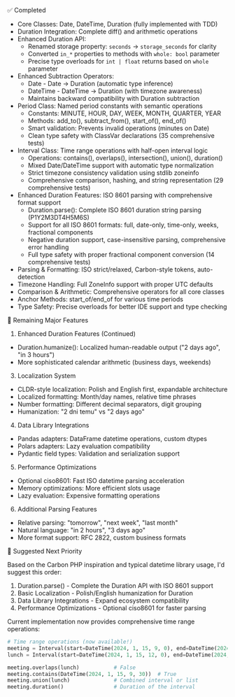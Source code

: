 ✅ Completed

  - Core Classes: Date, DateTime, Duration (fully implemented with TDD)
  - Duration Integration: Complete diff() and arithmetic operations
  - Enhanced Duration API:
    - Renamed storage property: `seconds` → `storage_seconds` for clarity
    - Converted `in_*` properties to methods with `whole: bool` parameter
    - Precise type overloads for `int | float` returns based on `whole` parameter
  - Enhanced Subtraction Operators:
    - Date - Date → Duration (automatic type inference)
    - DateTime - DateTime → Duration (with timezone awareness)
    - Maintains backward compatibility with Duration subtraction
  - Period Class: Named period constants with semantic operations
    - Constants: MINUTE, HOUR, DAY, WEEK, MONTH, QUARTER, YEAR
    - Methods: add_to(), subtract_from(), start_of(), end_of()
    - Smart validation: Prevents invalid operations (minutes on Date)
    - Clean type safety with ClassVar declarations (35 comprehensive tests)
  - Interval Class: Time range operations with half-open interval logic
    - Operations: contains(), overlaps(), intersection(), union(), duration()
    - Mixed Date/DateTime support with automatic type normalization
    - Strict timezone consistency validation using stdlib zoneinfo
    - Comprehensive comparison, hashing, and string representation (29 comprehensive tests)
  - Enhanced Duration Features: ISO 8601 parsing with comprehensive format support
    - Duration.parse(): Complete ISO 8601 duration string parsing (P1Y2M3DT4H5M6S)
    - Support for all ISO 8601 formats: full, date-only, time-only, weeks, fractional components
    - Negative duration support, case-insensitive parsing, comprehensive error handling
    - Full type safety with proper fractional component conversion (14 comprehensive tests)
  - Parsing & Formatting: ISO strict/relaxed, Carbon-style tokens, auto-detection
  - Timezone Handling: Full ZoneInfo support with proper UTC defaults
  - Comparison & Arithmetic: Comprehensive operators for all core classes
  - Anchor Methods: start_of/end_of for various time periods
  - Type Safety: Precise overloads for better IDE support and type checking

  🔄 Remaining Major Features

  1. Enhanced Duration Features (Continued)

  - Duration.humanize(): Localized human-readable output ("2 days ago", "in 3 hours")
  - More sophisticated calendar arithmetic (business days, weekends)

  3. Localization System

  - CLDR-style localization: Polish and English first, expandable architecture
  - Localized formatting: Month/day names, relative time phrases
  - Number formatting: Different decimal separators, digit grouping
  - Humanization: "2 dni temu" vs "2 days ago"

  4. Data Library Integrations

  - Pandas adapters: DataFrame datetime operations, custom dtypes
  - Polars adapters: Lazy evaluation compatibility
  - Pydantic field types: Validation and serialization support

  5. Performance Optimizations

  - Optional ciso8601: Fast ISO datetime parsing acceleration
  - Memory optimizations: More efficient slots usage
  - Lazy evaluation: Expensive formatting operations

  6. Additional Parsing Features

  - Relative parsing: "tomorrow", "next week", "last month"
  - Natural language: "in 2 hours", "3 days ago"
  - More format support: RFC 2822, custom business formats

  🎯 Suggested Next Priority

  Based on the Carbon PHP inspiration and typical datetime library usage, I'd suggest this order:

  1. Duration.parse() - Complete the Duration API with ISO 8601 support
  2. Basic Localization - Polish/English humanization for Duration
  3. Data Library Integrations - Expand ecosystem compatibility
  4. Performance Optimizations - Optional ciso8601 for faster parsing

  Current implementation now provides comprehensive time range operations:

  ```python
  # Time range operations (now available!)
  meeting = Interval(start=DateTime(2024, 1, 15, 9, 0), end=DateTime(2024, 1, 15, 10, 30))
  lunch = Interval(start=DateTime(2024, 1, 15, 12, 0), end=DateTime(2024, 1, 15, 13, 0))

  meeting.overlaps(lunch)           # False
  meeting.contains(DateTime(2024, 1, 15, 9, 30))  # True
  meeting.union(lunch)              # Combined interval or list
  meeting.duration()                # Duration of the interval
  ```